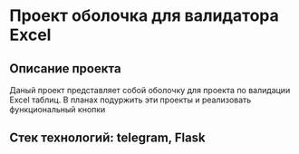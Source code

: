 # Проект оболочка для валидатора Excel
## Описание проекта
Даный проект представляет собой оболочку для проекта по валидации Excel таблиц. 
В планах подуржить эти проекты и реализовать функциональный кнопки
## Стек технологий: telegram, Flask
